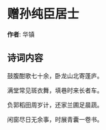 # 赠孙纯臣居士

**作者**: 华镇

## 诗词内容

鼓腹酣歌七十余，卧龙山北寄蓬庐。

满堂常见斑衣舞，填巷时来长者车。

负郭稻田周岁计，还家兰圃足晨蔬。

闲窗尽日无余事，时展青囊一卷书。

